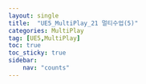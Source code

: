 ```yaml
---
layout: single
title:  "UE5_MultiPlay_21 멀티수업(5)"
categories: MultiPlay
tag: [UE5,MultiPlay]
toc: true
toc_sticky: true
sidebar:
    nav: "counts"
---
```


# 